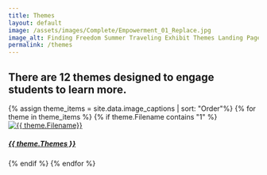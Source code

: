 ```yaml
---
title: Themes
layout: default
image: /assets/images/Complete/Empowerment_01_Replace.jpg
image_alt: Finding Freedom Summer Traveling Exhibit Themes Landing Page
permalink: /themes
---
```


## There are 12 themes designed to engage students to learn more.

<div class="row mt-5 d-flex justify-content-center" id="about_gallery">
{% assign theme_items = site.data.image_captions | sort: "Order"%}
    {% for theme in theme_items %}
        {% if theme.Filename contains "1" %}
        <div class="card p-2 mt-3 border-0 bg-transparent col-12 col-sm-6 col-md-4 hv_container" style="max-width: 20rem">
        <a href="/themes/{{ theme.Themes | downcase }}">
            <img src="../assets/images/Complete/{{ theme.Filename }}" alt='{{ theme.Filename}}' class="card-img hv_image" />
            <div class="card-img-overlay hv_overlay">
            <h5 class="card-title text-white text-center hv_text">{{ theme.Themes }}</h5>
            </div>
        </a>
        </div>
        {% endif %}
    {% endfor %}
</div>